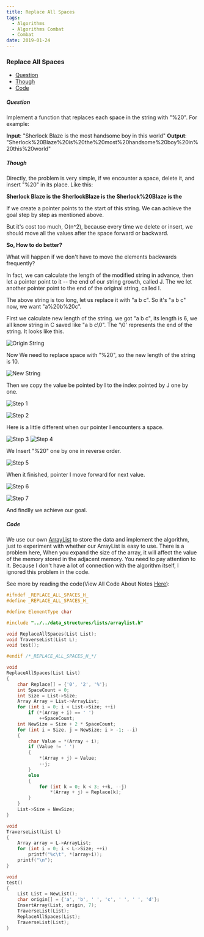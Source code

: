 ```yaml
---
title: Replace All Spaces
tags:
  - Algorithms
  - Algorithms Combat
  - Combat
date: 2019-01-24
---
```


### Replace All Spaces

- [Question](#Question)
- [Though](#Though)
- [Code](#Code)

##### Question

Implement a function that replaces each space in the string with "%20".
For example:

**Input**: "Sherlock Blaze is the most handsome boy in this world"
**Output**: "Sherlock%20Blaze%20is%20the%20most%20handsome%20boy%20in%20this%20world"

##### Though

Directly, the problem is very simple, if we encounter a space, delete it, and insert "%20" in its place. Like this:

**Sherlock Blaze is the**
**SherlockBlaze is the**
**Sherlock%20Blaze is the**

If we create a pointer points to the start of this string. We can achieve the goal step by step as mentioned above.

But it's cost too much, O(n^2), because every time we delete or insert, we should move all the values after the space forward or backward.

**So, How to do better?**

What will happen if we don't have to move the elements backwards frequently?

In fact, we can calculate the length of the modified string in advance, then let a pointer point to it -- the end of our string growth, called J. The we let another pointer point to the end of the original string, called I.

The above string is too long, let us replace it with "a b c". So it's "a b c" now, we want "a%20b%20c".

First we calculate new length of the string. we got "a b c", its length is 6, we all know string in C saved like "a b c\0". The '\0' represents the end of the string. It looks like this.

![Origin String](https://sherlockblaze.cn/resources/img/cs/replace_all_space/origin_string.png)

Now We need to replace space with "%20", so the new length of the string is 10.

![New String](https://sherlockblaze.cn/resources/img/cs/replace_all_space/new_string.png)

Then we copy the value be pointed by I to the index pointed by J one by one.

![Step 1](https://sherlockblaze.cn/resources/img/cs/replace_all_space/replace_step1.png)

![Step 2](https://sherlockblaze.cn/resources/img/cs/replace_all_space/replace_step2.png)

Here is a little different when our pointer I encounters a space.

![Step 3](https://sherlockblaze.cn/resources/img/cs/replace_all_space/replace_step3.png)
![Step 4](https://sherlockblaze.cn/resources/img/cs/replace_all_space/replace_step4.png)

We Insert "%20" one by one in reverse order.

![Step 5](https://sherlockblaze.cn/resources/img/cs/replace_all_space/replace_step5.png)

When it finished, pointer I move forward for next value.

![Step 6](https://sherlockblaze.cn/resources/img/cs/replace_all_space/replace_step6.png)

![Step 7](https://sherlockblaze.cn/resources/img/cs/replace_all_space/replace_step7.png)

And findlly we achieve our goal.

##### Code

We use our own [ArrayList](https://sherlockblaze.cn/2019/01/21/computer_science/data_structures/ArrayList/) to store the data and implement the algorithm, just to experiment with whether our ArrayList is easy to use. There is a problem here, When you expand the size of the array, it will affect the value of the memory stored in the adjacent memory. You need to pay attention to it. Because I don't have a lot of connection with the algorithm itself, I ignored this problem in the code.

See more by reading the code(View All Code About Notes [Here](https://github.com/sherlockblaze/all_knowledge_review)):

```c
#ifndef _REPLACE_ALL_SPACES_H_
#define _REPLACE_ALL_SPACES_H_

#define ElementType char

#include "../../data_structures/lists/arraylist.h"

void ReplaceAllSpaces(List List);
void TraverseList(List L);
void test();

#endif /*_REPLACE_ALL_SPACES_H_*/

void
ReplaceAllSpaces(List List)
{
	char Replace[] = {'0', '2', '%'};
	int SpaceCount = 0;
	int Size = List->Size;
	Array Array = List->ArrayList;
	for (int i = 0; i < List->Size; ++i)
		if (*(Array + i) == ' ')
			++SpaceCount;
	int NewSize = Size + 2 * SpaceCount;
	for (int i = Size, j = NewSize; i > -1; --i)
	{
		char Value = *(Array + i);
		if (Value != ' ')
		{
			*(Array + j) = Value;
			--j;
		}
		else
		{
			for (int k = 0; k < 3; ++k, --j)
				*(Array + j) = Replace[k];
		}
	}
	List->Size = NewSize;
}

void
TraverseList(List L)
{
	Array array = L->ArrayList;
	for (int i = 0; i < L->Size; ++i)
		printf("%c\t", *(array+i));
	printf("\n");
}

void
test()
{
	List List = NewList();
	char origin[] = {'a', 'b', ' ', 'c', ' ', ' ', 'd'};
	InsertArray(List, origin, 7);
	TraverseList(List);
	ReplaceAllSpaces(List);
	TraverseList(List);
}
```